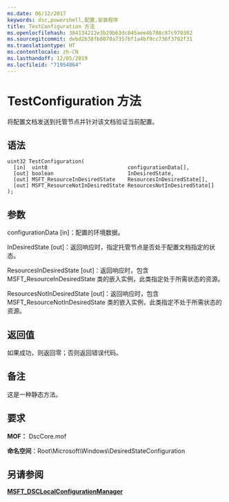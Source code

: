 ```yaml
---
ms.date: 06/12/2017
keywords: dsc,powershell,配置,安装程序
title: TestConfiguration 方法
ms.openlocfilehash: 384134212e3b29b63dc045aee4b708c87c970302
ms.sourcegitcommit: debd2b38fb8070a7357bf1a4bf9cc736f3702f31
ms.translationtype: HT
ms.contentlocale: zh-CN
ms.lasthandoff: 12/05/2019
ms.locfileid: "71954864"
---
```

# <a name="testconfiguration-method"></a>TestConfiguration 方法

将配置文档发送到托管节点并针对该文档验证当前配置。

## <a name="syntax"></a>语法

```mof
uint32 TestConfiguration(
  [in]  uint8                          configurationData[],
  [out] boolean                        InDesiredState,
  [out] MSFT_ResourceInDesiredState    ResourcesInDesiredState[],
  [out] MSFT_ResourceNotInDesiredState ResourcesNotInDesiredState[]
);
```

## <a name="parameters"></a>参数

configurationData  \[in\]：配置的环境数据。

InDesiredState  \[out\]：返回响应时，指定托管节点是否处于配置文档指定的状态。

ResourcesInDesiredState  \[out\]：返回响应时，包含 MSFT_ResourceInDesiredState  类的嵌入实例，此类指定处于所需状态的资源。

ResourcesNotInDesiredState  \[out\]：返回响应时，包含 MSFT_ResourceNotInDesiredState  类的嵌入实例，此类指定不处于所需状态的资源。

## <a name="return-value"></a>返回值

如果成功，则返回零；否则返回错误代码。

## <a name="remarks"></a>备注

这是一种静态方法。

## <a name="requirements"></a>要求

**MOF：** DscCore.mof

**命名空间**：Root\Microsoft\Windows\DesiredStateConfiguration

## <a name="see-also"></a>另请参阅

[**MSFT_DSCLocalConfigurationManager**](msft-dsclocalconfigurationmanager.md)
